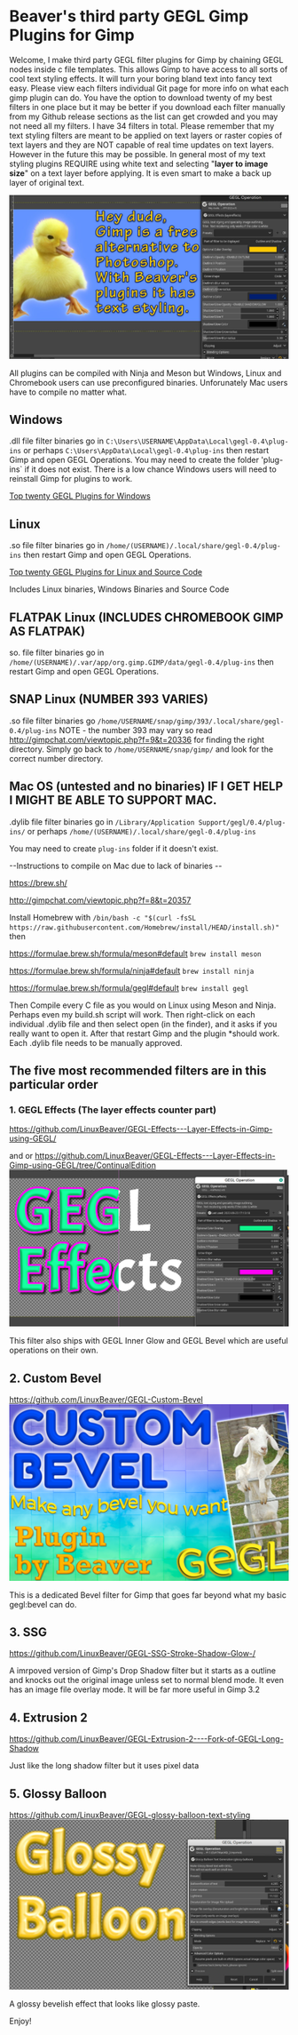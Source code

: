 Beaver's third party GEGL Gimp Plugins for Gimp
=========
Welcome, I make third party GEGL filter plugins for Gimp by chaining GEGL nodes inside c file templates. This allows Gimp to have access to all sorts of cool text styling effects. It will turn your boring bland text into fancy text easy. Please view each filters individual Git page for more info on what each gimp plugin can do. You have the option to download twenty of my best filters in one place but it may be better if you download each filter manually from my Github release sections as the list can get crowded and you may not need all my filters. I have 34 filters in total. Please remember that my text styling filters are meant to be applied on text layers or raster copies of text layers and they are NOT capable of real time updates on text layers. However in the future this may be possible. In general most of my text styling plugins REQUIRE using white text and selecting "**layer to image size**" on a text layer before applying. It is even smart to make a back up layer of original text.

![image preview](text.png  )

All plugins can be compiled with Ninja and Meson but Windows, Linux and Chromebook users can use preconfigured binaries. Unforunately Mac users have to compile no matter what.

## Windows
.dll file filter binaries go in `C:\Users\USERNAME\AppData\Local\gegl-0.4\plug-ins` or perhaps `C:\Users\AppData\Local\gegl-0.4\plug-ins` then restart Gimp and open GEGL Operations.
You may need to create the folder 'plug-ins` if it does not exist. 
There is a low chance Windows users will need to reinstall Gimp for plugins to work.

[Top twenty GEGL Plugins for Windows](https://cdn.discordapp.com/attachments/402851569692966914/1097718529614151680/Top_GEGL_plugins_for_Windows_april17.zip)
  
## Linux 
.so file filter binaries go in `/home/(USERNAME)/.local/share/gegl-0.4/plug-ins` then restart Gimp and open GEGL Operations. 

[Top twenty GEGL Plugins for Linux and Source Code](https://cdn.discordapp.com/attachments/402851569692966914/1097718529278611546/Top_GEGL_plugins_for_Linux_april17.zip)


Includes Linux binaries, Windows Binaries and Source Code 

## FLATPAK Linux (INCLUDES CHROMEBOOK GIMP AS FLATPAK) 
  so. file filter binaries go in `/home/(USERNAME)/.var/app/org.gimp.GIMP/data/gegl-0.4/plug-ins` then restart Gimp and open GEGL Operations. 
  
  ## SNAP Linux (NUMBER 393 VARIES)
  .so file filter binaries go `/home/USERNAME/snap/gimp/393/.local/share/gegl-0.4/plug-ins` NOTE - the number 393 may vary so read http://gimpchat.com/viewtopic.php?f=9&t=20336 
  for finding the right directory. Simply go back to `/home/USERNAME/snap/gimp/` and look for the correct number directory.  
  
## Mac OS (untested and no binaries) IF I GET HELP I MIGHT BE ABLE TO SUPPORT MAC.

.dylib file filter binaries go in `/Library/Application Support/gegl/0.4/plug-ins/`
or perhaps `/home/(USERNAME)/.local/share/gegl-0.4/plug-ins`

You may need to create `plug-ins` folder if it doesn't exist.

--Instructions to compile on Mac due to lack of binaries  --

https://brew.sh/

http://gimpchat.com/viewtopic.php?f=8&t=20357

Install Homebrew with `/bin/bash -c "$(curl -fsSL https://raw.githubusercontent.com/Homebrew/install/HEAD/install.sh)"`
then

https://formulae.brew.sh/formula/meson#default
`brew install meson`

https://formulae.brew.sh/formula/ninja#default
`brew install ninja`

https://formulae.brew.sh/formula/gegl#default
 `brew install gegl`
  
  Then Compile every C file as you would on Linux using Meson and Ninja. Perhaps even my build.sh script will work.
Then right-click on each individual .dylib file and then select open (in the finder), and it asks if you really want to open it. After that restart Gimp
and the plugin *should work.  Each .dylib file needs to be manually approved. 
  
  ## The five most recommended filters are in this particular order 
  
### 1. GEGL Effects (The layer effects counter part)
https://github.com/LinuxBeaver/GEGL-Effects---Layer-Effects-in-Gimp-using-GEGL/ 

and or 
https://github.com/LinuxBeaver/GEGL-Effects---Layer-Effects-in-Gimp-using-GEGL/tree/ContinualEdition
  ![image preview](effects4.png )  
  
  This filter also ships with GEGL Inner Glow and GEGL Bevel which are useful operations on their own.
  
## 2. Custom Bevel
https://github.com/LinuxBeaver/GEGL-Custom-Bevel
  ![image preview](framed_GEGL3.png )
 
 This is a dedicated Bevel filter for Gimp that goes far beyond what my basic gegl:bevel can do.
  
## 3. SSG
https://github.com/LinuxBeaver/GEGL-SSG-Stroke-Shadow-Glow-/

A imrpoved version of Gimp's Drop Shadow filter but it starts as a outline and knocks out the original image unless set to normal blend mode. It even has an image file overlay mode. It will be far more useful in Gimp 3.2
  
  
## 4. Extrusion 2 
https://github.com/LinuxBeaver/GEGL-Extrusion-2----Fork-of-GEGL-Long-Shadow
 
   Just like the long shadow filter but it uses pixel data

  
## 5. Glossy Balloon
https://github.com/LinuxBeaver/GEGL-glossy-balloon-text-styling
  ![image preview]( yellow_ballon.jpg )
  
  
  A glossy bevelish effect that looks like glossy paste.
  

  
  Enjoy!
  

